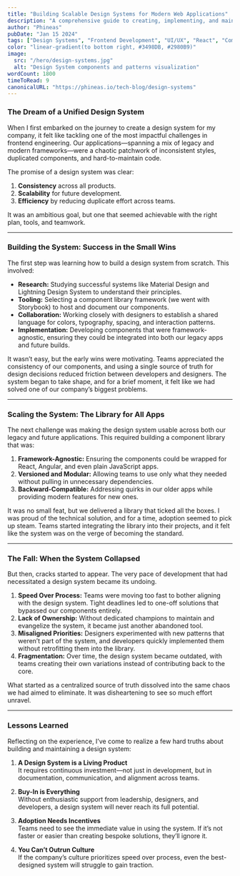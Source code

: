 ```yaml
---
title: "Building Scalable Design Systems for Modern Web Applications"
description: "A comprehensive guide to creating, implementing, and maintaining design systems that scale across large applications and teams."
author: "Phineas"
pubDate: "Jan 15 2024"
tags: ["Design Systems", "Frontend Development", "UI/UX", "React", "Component Libraries", "Design Tokens"]
color: "linear-gradient(to bottom right, #3498DB, #2980B9)"
image:
  src: "/hero/design-systems.jpg"
  alt: "Design System components and patterns visualization"
wordCount: 1800
timeToRead: 9
canonicalURL: "https://phineas.io/tech-blog/design-systems"
---
```


### The Dream of a Unified Design System  
When I first embarked on the journey to create a design system for my company, it felt like tackling one of the most impactful challenges in frontend engineering. Our applications—spanning a mix of legacy and modern frameworks—were a chaotic patchwork of inconsistent styles, duplicated components, and hard-to-maintain code.  

The promise of a design system was clear:  
1. **Consistency** across all products.  
2. **Scalability** for future development.  
3. **Efficiency** by reducing duplicate effort across teams.  

It was an ambitious goal, but one that seemed achievable with the right plan, tools, and teamwork.

---

### Building the System: Success in the Small Wins  
The first step was learning how to build a design system from scratch. This involved:  
- **Research:** Studying successful systems like Material Design and Lightning Design System to understand their principles.  
- **Tooling:** Selecting a component library framework (we went with Storybook) to host and document our components.  
- **Collaboration:** Working closely with designers to establish a shared language for colors, typography, spacing, and interaction patterns.  
- **Implementation:** Developing components that were framework-agnostic, ensuring they could be integrated into both our legacy apps and future builds.  

It wasn’t easy, but the early wins were motivating. Teams appreciated the consistency of our components, and using a single source of truth for design decisions reduced friction between developers and designers. The system began to take shape, and for a brief moment, it felt like we had solved one of our company’s biggest problems.

---

### Scaling the System: The Library for All Apps  
The next challenge was making the design system usable across both our legacy and future applications. This required building a component library that was:  
1. **Framework-Agnostic:** Ensuring the components could be wrapped for React, Angular, and even plain JavaScript apps.  
2. **Versioned and Modular:** Allowing teams to use only what they needed without pulling in unnecessary dependencies.  
3. **Backward-Compatible:** Addressing quirks in our older apps while providing modern features for new ones.  

It was no small feat, but we delivered a library that ticked all the boxes. I was proud of the technical solution, and for a time, adoption seemed to pick up steam. Teams started integrating the library into their projects, and it felt like the system was on the verge of becoming the standard.

---

### The Fall: When the System Collapsed  
But then, cracks started to appear. The very pace of development that had necessitated a design system became its undoing.  

1. **Speed Over Process:** Teams were moving too fast to bother aligning with the design system. Tight deadlines led to one-off solutions that bypassed our components entirely.  
2. **Lack of Ownership:** Without dedicated champions to maintain and evangelize the system, it became just another abandoned tool.  
3. **Misaligned Priorities:** Designers experimented with new patterns that weren’t part of the system, and developers quickly implemented them without retrofitting them into the library.  
4. **Fragmentation:** Over time, the design system became outdated, with teams creating their own variations instead of contributing back to the core.  

What started as a centralized source of truth dissolved into the same chaos we had aimed to eliminate. It was disheartening to see so much effort unravel.

---

### Lessons Learned  
Reflecting on the experience, I’ve come to realize a few hard truths about building and maintaining a design system:  

1. **A Design System is a Living Product**  
   It requires continuous investment—not just in development, but in documentation, communication, and alignment across teams.  

2. **Buy-In is Everything**  
   Without enthusiastic support from leadership, designers, and developers, a design system will never reach its full potential.  

3. **Adoption Needs Incentives**  
   Teams need to see the immediate value in using the system. If it’s not faster or easier than creating bespoke solutions, they’ll ignore it.  

4. **You Can’t Outrun Culture**  
   If the company’s culture prioritizes speed over process, even the best-designed system will struggle to gain traction.
